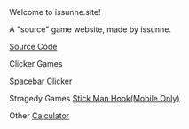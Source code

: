 
 <html>
  



 <body>
 <div <span style="float:right"></div>Welcome to issunne.site!<br/> 
<p>A "source" game website, made by issunne.</p>
 <a href="https://github.com/issunnne/issunne.git">Source Code</a> 

 <p align="top"> Clicker Games </p>
<a href="spacebarclicker.html">Spacebar Clicker</a> 

Stragedy Games
<a href="stickmanhook.html">Stick Man Hook(Mobile Only)</a> 

Other
<a href="calculator.html">Calculator</a> 

</div>




 

  
 </body>
 </html>
